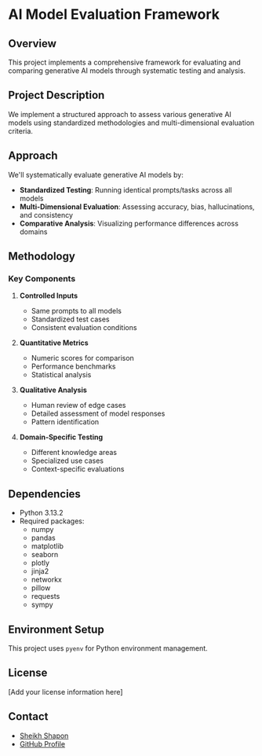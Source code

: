 
# AI Model Evaluation Framework

## Overview
This project implements a comprehensive framework for evaluating and comparing generative AI models through systematic testing and analysis.

## Project Description
We implement a structured approach to assess various generative AI models using standardized methodologies and multi-dimensional evaluation criteria.

## Approach
We'll systematically evaluate generative AI models by:

* **Standardized Testing**: Running identical prompts/tasks across all models
* **Multi-Dimensional Evaluation**: Assessing accuracy, bias, hallucinations, and consistency
* **Comparative Analysis**: Visualizing performance differences across domains

## Methodology

### Key Components
1. **Controlled Inputs**
   * Same prompts to all models
   * Standardized test cases
   * Consistent evaluation conditions

2. **Quantitative Metrics**
   * Numeric scores for comparison
   * Performance benchmarks
   * Statistical analysis

3. **Qualitative Analysis**
   * Human review of edge cases
   * Detailed assessment of model responses
   * Pattern identification

4. **Domain-Specific Testing**
   * Different knowledge areas
   * Specialized use cases
   * Context-specific evaluations

## Dependencies
- Python 3.13.2
- Required packages:
  - numpy
  - pandas
  - matplotlib
  - seaborn
  - plotly
  - jinja2
  - networkx
  - pillow
  - requests
  - sympy

## Environment Setup
This project uses `pyenv` for Python environment management.

## License
[Add your license information here]

## Contact
- [Sheikh Shapon](ssheikhorg@hotmail.com)
- [GitHub Profile](github.com/ssheikhorg)